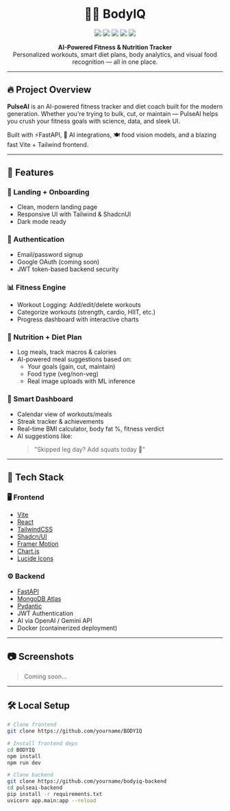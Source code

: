 <h1 align="center">🏋️‍♂️ BodyIQ</h1>
<p align="center">
  <img src="https://img.shields.io/style=for-the-badge/Stack-FullStack-blueviolet" />
  <img src="https://img.shields.io/badge/Built%20With-FastAPI-%23009688" />
  <img src="https://img.shields.io/badge/Frontend-Vite%20+%20React-%2361DAFB" />
  <img src="https://img.shields.io/badge/Design-TailwindCSS%20+%20ShadcnUI-%2300BFFF" />
  <img src="https://img.shields.io/badge/AI-OpenAI%20%2F%20Gemini-orange" />
</p>

<p align="center">
  <b>AI-Powered Fitness & Nutrition Tracker</b><br/>
  Personalized workouts, smart diet plans, body analytics, and visual food recognition — all in one place.
</p>

---

## 🔥 Project Overview

**PulseAI** is an AI-powered fitness tracker and diet coach built for the modern generation. Whether you're trying to bulk, cut, or maintain — PulseAI helps you crush your fitness goals with science, data, and sleek UI.

Built with ⚡FastAPI, 🧠 AI integrations, 🍽️ food vision models, and a blazing fast Vite + Tailwind frontend.

---

## 🚀 Features

### 🧘 Landing + Onboarding
- Clean, modern landing page
- Responsive UI with Tailwind & ShadcnUI
- Dark mode ready

### 🔐 Authentication
- Email/password signup
- Google OAuth (coming soon)
- JWT token-based backend security

### 📊 Fitness Engine
- Workout Logging: Add/edit/delete workouts
- Categorize workouts (strength, cardio, HIIT, etc.)
- Progress dashboard with interactive charts

### 🍎 Nutrition + Diet Plan
- Log meals, track macros & calories
- AI-powered meal suggestions based on:
  - Your goals (gain, cut, maintain)
  - Food type (veg/non-veg)
  - Real image uploads with ML inference

### 📅 Smart Dashboard
- Calendar view of workouts/meals
- Streak tracker & achievements
- Real-time BMI calculator, body fat %, fitness verdict
- AI suggestions like:
  > "Skipped leg day? Add squats today 💪"

---

## 🧠 Tech Stack

### 🖥️ Frontend
- [Vite](https://vitejs.dev/)
- [React](https://react.dev/)
- [TailwindCSS](https://tailwindcss.com/)
- [Shadcn/UI](https://ui.shadcn.com/)
- [Framer Motion](https://www.framer.com/motion/)
- [Chart.js](https://www.chartjs.org/)
- [Lucide Icons](https://lucide.dev/)

### ⚙️ Backend
- [FastAPI](https://fastapi.tiangolo.com/)
- [MongoDB Atlas](https://www.mongodb.com/atlas/database)
- [Pydantic](https://docs.pydantic.dev/)
- JWT Authentication
- AI via OpenAI / Gemini API
- Docker (containerized deployment)

---

## 📷 Screenshots

> Coming soon...

---

## 🛠️ Local Setup

```bash
# Clone frontend
git clone https://github.com/yourname/BODYIQ

# Install frontend deps
cd BODYIQ
npm install
npm run dev

# Clone backend
git clone https://github.com/yourname/bodyiq-backend
cd pulseai-backend
pip install -r requirements.txt
uvicorn app.main:app --reload
